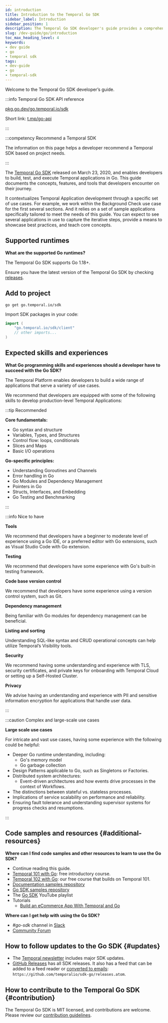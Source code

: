 ```yaml
---
id: introduction
title: Introduction to the Temporal Go SDK
sidebar_label: Introduction
sidebar_position: 1
description: The Temporal Go SDK developer's guide provides a comprehensive overview of the structures, primitives, and features used in Temporal Application development.
slug: /dev-guide/go/introduction
toc_max_heading_level: 4
keywords:
- dev guide
- go
- temporal sdk
tags:
- dev-guide
- go
- temporal-sdk
---
```


<!-- THIS FILE IS GENERATED. DO NOT EDIT THIS FILE DIRECTLY -->

Welcome to the Temporal Go SDK developer’s guide.

:::info Temporal Go SDK API reference

[pkg.go.dev/go.temporal.io/sdk](https://pkg.go.dev/go.temporal.io/sdk)

Short link: [t.mp/go-api](https://t.mp/go-api)

:::

:::competency Recommend a Temporal SDK

The information on this page helps a developer recommend a Temporal SDK based on project needs.

:::

The [Temporal Go SDK](https://github.com/temporalio/sdk-go) released on March 23, 2020, and enables developers to build, test, and execute Temporal applications in Go.
This guide documents the concepts, features, and tools that developers encounter on their journey.

It contextualizes Temporal Application development through a specific set of use cases.
For example, we work within the Background Check use case for the first several sections.
And it relies on a set of sample applications specifically tailored to meet the needs of this guide.
You can expect to see several applications in use to capture the iterative steps, provide a means to showcase best practices, and teach core concepts.

## Supported runtimes

**What are the supported Go runtimes?**

The Temporal Go SDK supports Go 1.18+.

Ensure you have the latest version of the Temporal Go SDK by checking [releases](https://github.com/temporalio/sdk-go/releases).

## Add to project

```shell
go get go.temporal.io/sdk
```

Import SDK packages in your code:

```go
import (
    "go.temporal.io/sdk/client"
    // other imports...
)
```

## Expected skills and experiences

**What Go programming skills and experiences should a developer have to succeed with the Go SDK?**

The Temporal Platform enables developers to build a wide range of applications that serve a variety of use cases.

We recommend that developers are equipped with some of the following skills to develop production-level Temporal Applications:

:::tip Recommended

**Core fundamentals:**

- Go syntax and structure
- Variables, Types, and Structures
- Control flow: loops, conditionals
- Slices and Maps
- Basic I/O operations

**Go-specific principles:**

- Understanding Goroutines and Channels
- Error handling in Go
- Go Modules and Dependency Management
- Pointers in Go
- Structs, Interfaces, and Embedding
- Go Testing and Benchmarking

:::

:::info Nice to have

**Tools**

We recommend that developers have a beginner to moderate level of experience using a Go IDE, or a preferred editor with Go extensions, such as Visual Studio Code with Go extension.

**Testing**

We recommend that developers have some experience with Go's built-in testing framework.

**Code base version control**

We recommend that developers have some experience using a version control system, such as Git.

**Dependency management**

Being familiar with Go modules for dependency management can be beneficial.

**Listing and sorting**

Understanding SQL-like syntax and CRUD operational concepts can help utilize Temporal’s Visibility tools.

**Security**

We recommend having some understanding and experience with TLS, security certificates, and private keys for onboarding with Temporal Cloud or setting up a Self-Hosted Cluster.

**Privacy**

We advise having an understanding and experience with PII and sensitive information encryption for applications that handle user data.

:::

:::caution Complex and large-scale use cases

**Large scale use cases**

For intricate and vast use cases, having some experience with the following could be helpful:

- Deeper Go runtime understanding, including:
  - Go's memory model
  - Go garbage collection
- Design Patterns applicable to Go, such as Singletons or Factories.
- Distributed system architectures:
  - Event-driven architectures and how events drive processes in the context of Workflows.
- The distinctions between stateful vs. stateless processes.
- Implications of service scalability on performance and reliability.
- Ensuring fault tolerance and understanding supervisor systems for progress checks and resumptions.

:::

## Code samples and resources {#additional-resources}

**Where can I find code samples and other resources to learn to use the Go SDK?**

- Continue reading this guide.
- [Temporal 101 with Go](https://learn.temporal.io/courses/temporal_101/go): free introductory course.
- [Temporal 102 with Go](https://learn.temporal.io/courses/temporal_102/go): our free course that builds on Temporal 101.
- [Documentation samples repository](https://github.com/temporalio/documentation-samples-go)
- [Go SDK samples repository](https://github.com/temporalio/samples-go)
- The [Go SDK](https://www.youtube.com/watch?v=-KWutSkFda8&list=PLl9kRkvFJrlRYHYaTPnsvE46szyMIZLdk&pp=iAQB) YouTube playlist
- Tutorials
  - [Build an eCommerce App With Temporal and Go](https://learn.temporal.io/tutorials/go/ecommerce/)

**Where can I get help with using the Go SDK?**

- _#go-sdk_ channel in [Slack](https://t.mp/slack)
- [Community Forum](https://community.temporal.io/tag/go-sdk)

## How to follow updates to the Go SDK {#updates}

- The [Temporal newsletter](https://t.mp/news) includes major SDK updates.
- [GitHub Releases](https://github.com/temporalio/sdk-go/releases) has all SDK releases. It also has a feed that can be added to a feed reader or [converted to emails](https://blogtrottr.com/): `https://github.com/temporalio/sdk-go/releases.atom`.

## How to contribute to the Temporal Go SDK {#contribution}

The Temporal Go SDK is MIT licensed, and contributions are welcome.
Please review our [contribution guidelines](https://github.com/temporalio/sdk-go/blob/master/CONTRIBUTING.md).
